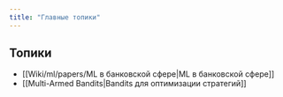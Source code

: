 ```yaml
---
title: "Главные топики"
---
```


## Топики
- [[Wiki/ml/papers/ML в банковской сфере|ML в банковской сфере]]
- [[Multi-Armed Bandits|Bandits для оптимизации стратегий]]